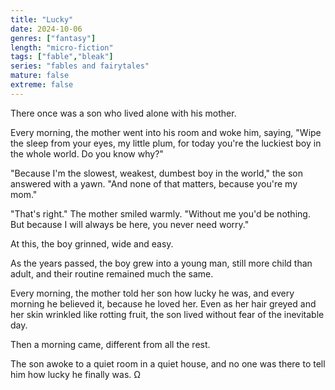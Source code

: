 ```yaml
---
title: "Lucky"
date: 2024-10-06
genres: ["fantasy"]
length: "micro-fiction"
tags: ["fable","bleak"]
series: "fables and fairytales"
mature: false
extreme: false
---
```

There once was a son who lived alone with his mother.  

Every morning, the mother went into his room and woke him, saying, "Wipe the sleep from your eyes, my little plum, for today you're the luckiest boy in the whole world. Do you know why?"

"Because I'm the slowest, weakest, dumbest boy in the world," the son answered with a yawn. "And none of that matters, because you're my mom."

"That's right." The mother smiled warmly. "Without me you'd be nothing. But because I will always be here, you never need worry."

At this, the boy grinned, wide and easy.

As the years passed, the boy grew into a young man, still more child than adult, and their routine remained much the same.

Every morning, the mother told her son how lucky he was, and every morning he believed it, because he loved her.
Even as her hair greyed and her skin wrinkled like rotting fruit, the son lived without fear of the inevitable day.

Then a morning came, different from all the rest. 

The son awoke to a quiet room in a quiet house, and no one was there to tell him how lucky he finally was. Ω 
